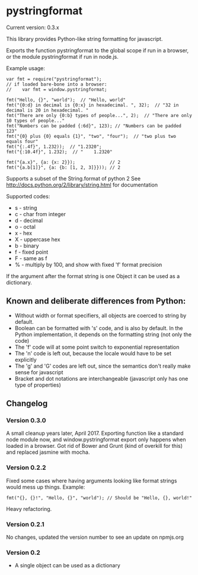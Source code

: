 pystringformat
==============

Current version: 0.3.x

This library provides Python-like string formatting for javascript.

Exports the function pystringformat to the global scope if run in a browser,
or the module pystringformat if run in node.js.

Example usage:

    var fmt = require("pystringformat");
    // if loaded bare-bone into a browser:
    //    var fmt = window.pystringformat;

    fmt("Hello, {}", "world");  // "Hello, world"
    fmt("{0:d} in decimal is {0:x} in hexadecimal. ", 32);  // "32 in decimal is 20 in hexadecimal. "
    fmt("There are only {0:b} types of people...", 2);  // "There are only 10 types of people..."
    fmt("Numbers can be padded {:6d}", 123); // "Numbers can be padded    123"
    fmt("{0} plus {0} equals {1}", "two", "four");  // "two plus two equals four"
    fmt("{:.4f}", 1.232));  // "1.2320";
    fmt("{:10.4f}", 1.232);  // "    1.2320"

    fmt("{a.x}", {a: {x: 2}});             // 2
    fmt("{a.b[1]}", {a: {b: [1, 2, 3]}})); // 2


Supports a subset of the String.format of python 2
See http://docs.python.org/2/library/string.html for documentation

Supported codes:
- s - string
- c - char from integer
- d - decimal
- o - octal
- x - hex
- X - uppercase hex
- b - binary
- f - fixed point
- F - same as f
- % - multiply by 100, and show with fixed 'f' format precision

If the argument after the format string is one Object it can be used as a dictionary.

## Known and deliberate differences from Python:
* Without width or format specifiers, all objects are coerced to string by default.
* Boolean can be formatted with 's' code, and is also by default.  In the Python implementation, it depends on the formatting string (not only the code)
* The 'f' code will at some point switch to exponential representation
* The 'n' code is left out, because the locale would have to be set explicitly
* The 'g' and 'G' codes are left out, since the semantics don't really make sense for javascript
* Bracket and dot notations are interchangeable (javascript only has one type of properties)

## Changelog

### Version 0.3.0

A small cleanup years later, April 2017.
Exporting function like a standard node module now, and window.pystringformat export only happens when loaded in a browser. Got rid of Bower and Grunt (kind of overkill for this) and replaced jasmine with mocha.

### Version 0.2.2

Fixed some cases where having arguments looking like format strings would mess up things.
Example:

    fmt("{}, {}!", "Hello, {}", "world"); // Should be "Hello, {}, world!"

Heavy refactoring.

### Version 0.2.1

No changes, updated the version number to see an update on npmjs.org

### Version 0.2
- A single object can be used as a dictionary
